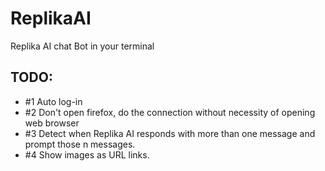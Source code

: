 # ReplikaAI
Replika AI chat Bot in your terminal

## TODO: 
- #1 Auto log-in
- #2 Don't open firefox, do the connection without necessity of opening web browser
- #3 Detect when Replika AI responds with more than one message and prompt those n messages.
- #4 Show images as URL links.
